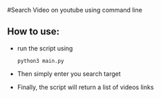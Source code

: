 #Search Video on youtube using command line

## How to use:

- run the script using

  ```
  python3 main.py
  ```

- Then simply enter you search target
- Finally, the script will return a list of videos links
